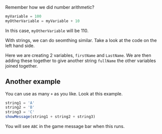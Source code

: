 Remember how we did number arithmetic?

```javascript
myVariable = 100
myOtherVariable = myVariable + 10
```

In this case, `myOtherVariable` will be 110.

With strings, we can do seomthing similar. Take a look at the code on the left hand side.

Here we are creating 2 variables, `firstName` and `LastName`. We are then adding these together to give another string `fullName` the other variables joined together.

## Another example
You can use as many `+` as you like. Look at this example.

```javascript
string1 = 'A'
string2 = 'B'
string3 = 'C'
showMessage(string1 + string2 + string3)
```

You will see `ABC` in the game message bar when this runs.